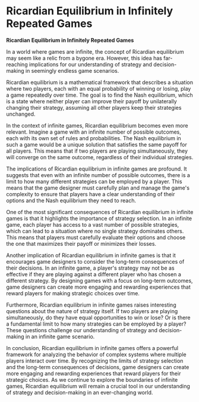 # Ricardian Equilibrium in Infinitely Repeated Games

**Ricardian Equilibrium in Infinitely Repeated Games**

In a world where games are infinite, the concept of Ricardian equilibrium may seem like a relic from a bygone era. However, this idea has far-reaching implications for our understanding of strategy and decision-making in seemingly endless game scenarios.

Ricardian equilibrium is a mathematical framework that describes a situation where two players, each with an equal probability of winning or losing, play a game repeatedly over time. The goal is to find the Nash equilibrium, which is a state where neither player can improve their payoff by unilaterally changing their strategy, assuming all other players keep their strategies unchanged.

In the context of infinite games, Ricardian equilibrium becomes even more relevant. Imagine a game with an infinite number of possible outcomes, each with its own set of rules and probabilities. The Nash equilibrium in such a game would be a unique solution that satisfies the same payoff for all players. This means that if two players are playing simultaneously, they will converge on the same outcome, regardless of their individual strategies.

The implications of Ricardian equilibrium in infinite games are profound. It suggests that even with an infinite number of possible outcomes, there is a limit to how many different strategies can be employed by a player. This means that the game designer must carefully plan and manage the game's complexity to ensure that players have a clear understanding of their options and the Nash equilibrium they need to reach.

One of the most significant consequences of Ricardian equilibrium in infinite games is that it highlights the importance of strategy selection. In an infinite game, each player has access to a vast number of possible strategies, which can lead to a situation where no single strategy dominates others. This means that players must carefully evaluate their options and choose the one that maximizes their payoff or minimizes their losses.

Another implication of Ricardian equilibrium in infinite games is that it encourages game designers to consider the long-term consequences of their decisions. In an infinite game, a player's strategy may not be as effective if they are playing against a different player who has chosen a different strategy. By designing games with a focus on long-term outcomes, game designers can create more engaging and rewarding experiences that reward players for making strategic choices over time.

Furthermore, Ricardian equilibrium in infinite games raises interesting questions about the nature of strategy itself. If two players are playing simultaneously, do they have equal opportunities to win or lose? Or is there a fundamental limit to how many strategies can be employed by a player? These questions challenge our understanding of strategy and decision-making in an infinite game scenario.

In conclusion, Ricardian equilibrium in infinite games offers a powerful framework for analyzing the behavior of complex systems where multiple players interact over time. By recognizing the limits of strategy selection and the long-term consequences of decisions, game designers can create more engaging and rewarding experiences that reward players for their strategic choices. As we continue to explore the boundaries of infinite games, Ricardian equilibrium will remain a crucial tool in our understanding of strategy and decision-making in an ever-changing world.
